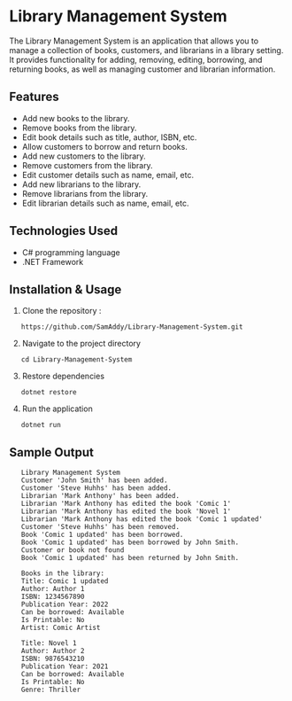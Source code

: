 # Library Management System

The Library Management System is an application that allows you to manage a collection of books, customers, and librarians in a library setting. It provides functionality for adding, removing, editing, borrowing, and returning books, as well as managing customer and librarian information.

## Features

* Add new books to the library.
* Remove books from the library.
* Edit book details such as title, author, ISBN, etc.
* Allow customers to borrow and return books.
* Add new customers to the library.
* Remove customers from the library.
* Edit customer details such as name, email, etc.
* Add new librarians to the library.
* Remove librarians from the library.
* Edit librarian details such as name, email, etc.

## Technologies Used
* C# programming language
* .NET Framework

## Installation & Usage
1. Clone the repository :
```
   https://github.com/SamAddy/Library-Management-System.git
```
2. Navigate to the project directory
```
   cd Library-Management-System
```
3. Restore dependencies
```
   dotnet restore
```
4. Run the application 
```
   dotnet run
```

## Sample Output
```
   Library Management System
   Customer 'John Smith' has been added.
   Customer 'Steve Huhhs' has been added.
   Librarian 'Mark Anthony' has been added.
   Librarian 'Mark Anthony has edited the book 'Comic 1'
   Librarian 'Mark Anthony has edited the book 'Novel 1'
   Librarian 'Mark Anthony has edited the book 'Comic 1 updated'
   Customer 'Steve Huhhs' has been removed.
   Book 'Comic 1 updated' has been borrowed.
   Book 'Comic 1 updated' has been borrowed by John Smith.
   Customer or book not found
   Book 'Comic 1 updated' has been returned by John Smith.

   Books in the library:
   Title: Comic 1 updated
   Author: Author 1
   ISBN: 1234567890
   Publication Year: 2022
   Can be borrowed: Available
   Is Printable: No
   Artist: Comic Artist

   Title: Novel 1
   Author: Author 2
   ISBN: 9876543210
   Publication Year: 2021
   Can be borrowed: Available
   Is Printable: No
   Genre: Thriller
```